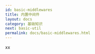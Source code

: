 ```yaml
---
id: basic-middlewares
title: 内置中间件
layout: docs
category: 基础知识
next: basic-util
permalink: docs/basic-middlewares.html
---
```


xx

